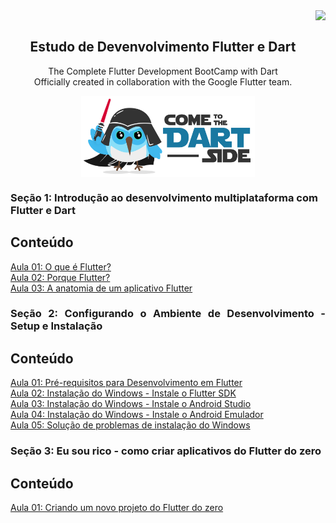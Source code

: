 <div align="center">
<a href="https://github.com/oliveiradg" target="_blank"><img align="right" height="130" src="https://cdn.jsdelivr.net/gh/devicons/devicon/icons/flutter/flutter-original.svg" /></a>
<br>
<h2>Estudo de Devenvolvimento Flutter e Dart</h2>
<p>The Complete Flutter Development BootCamp with Dart <br>
Officially created in collaboration with the Google Flutter team.</p>


<div align= "center">

<a href="https://github.com/oliveiradg" target="_blank"><img align="center" height="130" src="https://raw.githubusercontent.com/kevmoo/dart_side/master/Dash%20Dart%20PNG%20%20-%20white.png" /></a>
</div>
</div>

<h3>Seção 1: Introdução ao desenvolvimento multiplataforma com Flutter e Dart</h3>

<div id="conteudo" align="justify">

## Conteúdo
     
<a href="#aula01">Aula 01: O que é Flutter?</a><br>
<a href="#aula01">Aula 02: Porque Flutter?</a><br>
<a href="#aula01">Aula 03: A anatomia de um aplicativo Flutter</a><br>

<h3>Seção 2: Configurando o Ambiente de Desenvolvimento - Setup e Instalação</h3>

<div id="conteudo" align="justify">

## Conteúdo

<a href="#aula01">Aula 01: Pré-requisitos para Desenvolvimento em Flutter</a><br>
<a href="#aula02">Aula 02:  Instalação do Windows - Instale o Flutter SDK</a><br>
<a href="#aula03">Aula 03:  Instalação do Windows - Instale o Android Studio</a><br>
<a href="#aula04">Aula 04:  Instalação do Windows - Instale o Android Emulador</a><br>
<a href="#aula05">Aula 05:  Solução de problemas de instalação do Windows</a><br>

<h3>Seção 3: Eu sou rico - como criar aplicativos do Flutter do zero</h3>

<div id="conteudo" align="justify">

## Conteúdo

<a href="#aula01">Aula 01: Criando um novo projeto do Flutter do zero</a><br>